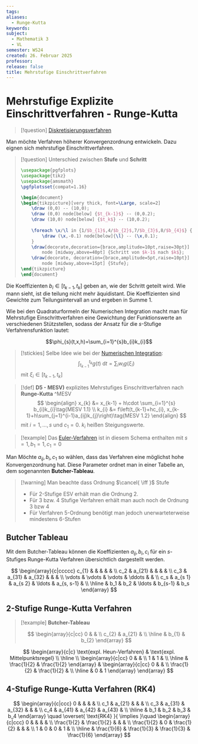 ```yaml
---
tags: 
aliases:
  - Runge-Kutta
keywords: 
subject:
  - Mathematik 3
  - VL
semester: WS24
created: 26. Februar 2025
professor: 
release: false
title: Mehrstufige Einschrittverfahren
---
```

 

# Mehrstufige Explizite Einschrittverfahren - Runge-Kutta

> [!question] [Diskretisierungsverfahren](Diskretisierungsverfahren.md)

Man möchte Verfahren höherer Konvergenzordnung entwickeln. Dazu eignen sich mehrstufige Einschrittverfahren.

> [!question] Unterschied zwischen **Stufe** und **Schritt**
>
> ```tikz
> \usepackage{pgfplots}
> \usepackage{tikz}
> \usepackage{amsmath}
> \pgfplotsset{compat=1.16}
> 
> \begin{document}
> \begin{tikzpicture}[very thick, font=\Large, scale=2]
>     \draw (0,0) -- (10,0);
>     \draw (0,0) node[below] {$t_{k-1}$} -- (0,0.2);
>     \draw (10,0) node[below] {$t_k$} -- (10,0.2);
>     
>     \foreach \x/\l in {1/$b_{1}$,4/$b_{2}$,7/$b_{3}$,8/$b_{4}$} {
>         \draw (\x,-0.1) node[below]{\l} -- (\x,0.1);
>     }
>     \draw[decorate,decoration={brace,amplitude=10pt,raise=30pt}] (0,0) -- (10,0)
>         node [midway,above=40pt] {Schritt von $k-1$ nach $k$};
>     \draw[decorate, decoration={brace,amplitude=5pt,raise=10pt}] (1,0) -- (4,0)
>         node [midway,above=15pt] {Stufe};
> \end{tikzpicture}
> \end{document}
> ```
>
 Die Koeffizienten $b_{i}\in [t_{k-1}, t_{k}]$ geben an, wie der Schritt geteilt wird. Wie mann sieht, ist die teilung nicht mehr äquidistant. Die Koeffizienten sind Gewichte zum Teilungsintervall an und ergeben in Summe 1. 

Wie bei den Quadraturformeln der Numerischen Integration macht man für Mehrstufige Einschrittverfahren eine Gewichtung der Funktionswerte an verschiedenen Stützstellen, sodass der Ansatz für die $s$-Stufige Verfahrensfunktion lautet:
 
 $$\phi_{s}(t,x,h)=\sum_{i=1}^{s}b_{i}k_{i}$$

> [!stickies]
> Selbe Idee wie bei der [Numerischen Integration](Numerische%20Integration.md):
> $$\int_{t_{k-1}}^{t_{k}}g(t)\mathrm{~d}t=\sum_{i} w_{i}g(\xi_{i})$$
> mit $\xi_{i}\in[t_{k-1},t_{k}]$

> [!def] **D5 - MESV)** explizites Mehrstufiges Einschrittverfahren nach **Runge-Kutta** ^MESV
> $$
> \begin{align}
> x_{k} &= x_{k-1} + h\cdot \sum_{i=1}^{s} b_{i}k_{i}\tag{MESV 1.1} \\
> k_{i} &= f\left(t_{k-1}+hc_{i}, x_{k-1}+h\sum_{j=1}^{i-1}a_{ij}k_{j}\right)\tag{MESV 1.2}
> \end{align}
> $$
> mit $i=1, \ldots, s$ und $c_{1}=0$. $k_{i}$ heißen Steigungswerte.

>[!example] Das [Euler-Verfahren](Euler-Verfahren.md) ist in diesem Schema enthalten
> mit $s = 1, b_{1}=1, c_{1}=0$

Man Möchte $a_{ij}, b_{i}, c_{1}$ so wählen, dass das Verfahren eine möglichst hohe Konvergenzordnung hat. Diese Parameter ordnet man in einer Tabelle an, dem sogenannten **Butcher-Tableau**.

> [!warning] Man beachte dass Ordnung $\cancel{ \iff }$ Stufe
> - Für $2$-Stufige ESV erhält man die Ordnung 2.
> - Für $3$ bzw. $4$ Stufige Verfahren erhält man auch noch de Ordnung 3 bzw 4
> - Für Verfahren $5$-Ordnung benötigt man jedoch unerwarteterweise mindestens $6$-Stufen

## Butcher Tableau

Mit dem Butcher-Tableau können die Koeffizienten $a_{ij}, b_{i}, c_{i}$ für ein $s$-Stufiges Runge-Kutta Verfahren übersichtlich dargestellt werden.
 

$$
\begin{array}{c|ccccc}
c_{1} &  & & & & \\
c_2 & a_{21} & & & & \\
c_3 & a_{31} & a_{32} & & & \\
\vdots & \vdots & \vdots & \ddots & & \\
c_s & a_{s 1} & a_{s 2} & \ldots & a_{s, s-1} & \\
\hline & b_1 & b_2 & \ldots & b_{s-1} & b_s
\end{array}
$$

## 2-Stufige Runge-Kutta Verfahren

> [!example] **Butcher-Tableau**
>
> $$
> \begin{array}{c|cc}
> 0 & & \\ c_{2} & a_{21} & \\ \hline & b_{1} & b_{2}
> \end{array}
> $$

$$
\begin{array}{c|c}
\text{expl. Heun-Verfahren} & \text{expl. Mittelpunktsregel} \\ \hline \\
\begin{array}{c|cc}
0 & & \\ 1 & 1 & \\ \hline & \frac{1}{2} & \frac{1}{2}
\end{array} & 
\begin{array}{c|cc}
0 & & \\ \frac{1}{2} & \frac{1}{2} & \\ \hline & 0 & 1
\end{array}
\end{array}
$$

## 4-Stufige Runge-Kutta Verfahren (RK4)

$$
\begin{array}{c|ccc}
0 & & & & \\
c_1 & a_{21} & & & \\
c_3 & a_{31} & a_{32} & & & \\
c_4 & a_{41} & a_{42} & a_{43} & \\
\hline & b_1 & b_2 & b_3 & b_4
\end{array} \quad \overset{ \text{RK4} }{ \implies }\quad
\begin{array}{c|ccc}
0 & & & & \\
\frac{1}{2} & \frac{1}{2} & & & \\
\frac{1}{2} & 0 & \frac{1}{2} & & & \\
1 & 0 & 0 & 1 & \\
\hline & \frac{1}{6} & \frac{1}{3} & \frac{1}{3} & \frac{1}{6}
\end{array}
$$